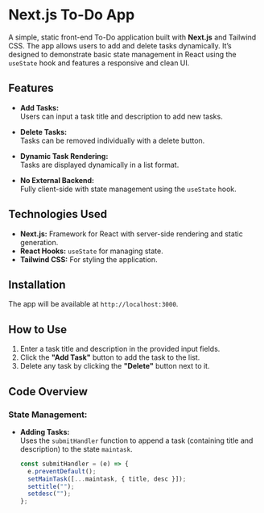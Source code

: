 # Next.js To-Do App

A simple, static front-end To-Do application built with **Next.js** and Tailwind CSS. The app allows users to add and delete tasks dynamically. It’s designed to demonstrate basic state management in React using the `useState` hook and features a responsive and clean UI.

## Features

- **Add Tasks:**  
  Users can input a task title and description to add new tasks.

- **Delete Tasks:**  
  Tasks can be removed individually with a delete button.

- **Dynamic Task Rendering:**  
  Tasks are displayed dynamically in a list format.

- **No External Backend:**  
  Fully client-side with state management using the `useState` hook.

## Technologies Used

- **Next.js:** Framework for React with server-side rendering and static generation.
- **React Hooks:** `useState` for managing state.
- **Tailwind CSS:** For styling the application.

## Installation


The app will be available at `http://localhost:3000`.

## How to Use

1. Enter a task title and description in the provided input fields.
2. Click the **"Add Task"** button to add the task to the list.
3. Delete any task by clicking the **"Delete"** button next to it.

## Code Overview

### **State Management:**

- **Adding Tasks:**  
  Uses the `submitHandler` function to append a task (containing title and description) to the state `maintask`.

  ```javascript
  const submitHandler = (e) => {
    e.preventDefault();
    setMainTask([...maintask, { title, desc }]);
    settitle("");
    setdesc("");
  };
